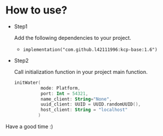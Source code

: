 # How to use?
* Step1
 
    Add the following dependencies to your project.
  * ```implementation("com.github.l42111996:kcp-base:1.6") ```
* Step2

  Call initialization function in your project main function.
    ```kotlin
    initWater(
              mode: Platform,
              port: Int = 54321,
              name_client: String="None",
              uuid_client: UUID = UUID.randomUUID(),
              host_client: String = "localhost"
             )
    ```

Have a good time :)